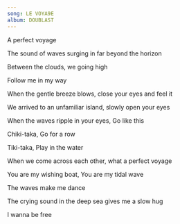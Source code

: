 ```yaml
---
song: LE VOYA9E
album: DOUBLAST
---
```


A perfect voyage

The sound of waves surging in far beyond the horizon

Between the clouds, we going high

Follow me in my way

When the gentle breeze blows, close your eyes and feel it

We arrived to an unfamiliar island, slowly open your eyes

When the waves ripple in your eyes, Go like this

Chiki-taka, Go for a row

Tiki-taka, Play in the water

When we come across each othеr, what a perfect voyage

You are my wishing boat, You are my tidal wave

The waves make me dance

The crying sound in the deep sea gives me a slow hug

I wanna be free
